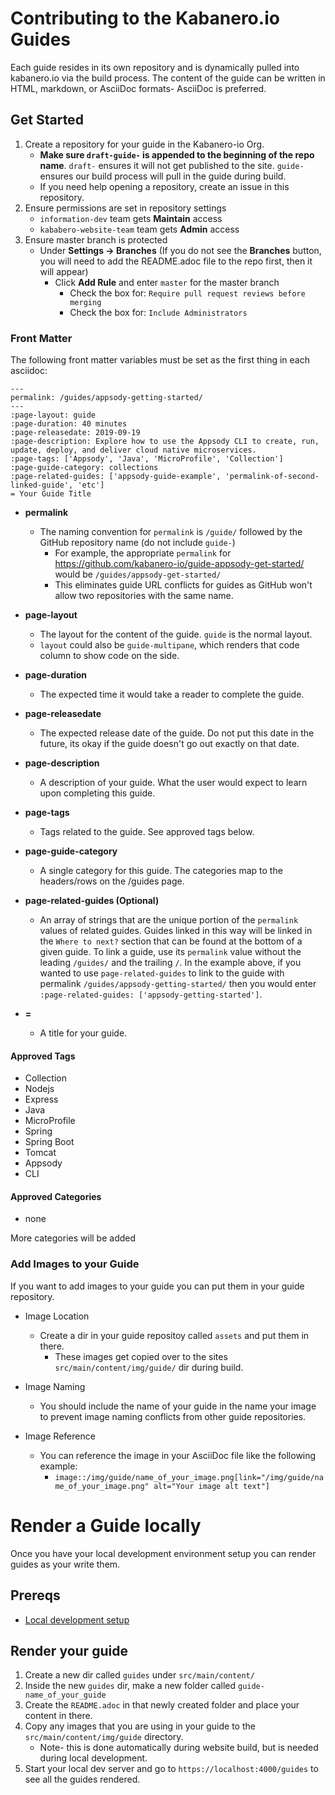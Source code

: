 # Contributing to the Kabanero.io Guides
Each guide resides in its own repository and is dynamically pulled into kabanero.io via the build process. The content of the guide can be written in HTML, markdown, or AsciiDoc formats- AsciiDoc is preferred.

## Get Started

1. Create a repository for your guide in the Kabanero-io Org.
   * **Make sure `draft-guide-` is appended to the beginning of the repo name**. `draft-` ensures it will not get published to the site. `guide-` ensures our build process will pull in the guide during build.
   * If you need help opening a repository, create  an issue in this repository.
1. Ensure permissions are set in repository settings
   * `information-dev` team gets **Maintain** access
   * `kababero-website-team` team gets **Admin** access
1. Ensure master branch is protected
   * Under **Settings -> Branches** (If you do not see the **Branches** button, you will need to add the README.adoc file to the repo first, then it will appear)
      * Click **Add Rule** and enter `master` for the master branch
         * Check the box for: `Require pull request reviews before merging`
         * Check the box for:  `Include Administrators`

### Front Matter

The following front matter variables must be set as the first thing in each asciidoc:
```
---
permalink: /guides/appsody-getting-started/
---
:page-layout: guide
:page-duration: 40 minutes
:page-releasedate: 2019-09-19
:page-description: Explore how to use the Appsody CLI to create, run, update, deploy, and deliver cloud native microservices.
:page-tags: ['Appsody', 'Java', 'MicroProfile', 'Collection']
:page-guide-category: collections
:page-related-guides: ['appsody-guide-example', 'permalink-of-second-linked-guide', 'etc']
= Your Guide Title
```

* **permalink**
   * The naming convention for `permalink` is `/guide/` followed by the GitHub repository name (do not include `guide-`)
      * For example, the appropriate `permalink` for https://github.com/kabanero-io/guide-appsody-get-started/ would be `/guides/appsody-get-started/`
      * This eliminates guide URL conflicts for guides as GitHub won't allow two repositories with the same name.

* **page-layout**
   * The layout for the content of the guide. `guide` is the normal layout.
   * `layout` could also be `guide-multipane`,  which renders that code column to show code on the side.
* **page-duration**
   * The expected time it would take a reader to complete the guide.
* **page-releasedate**
   * The expected release date of the guide. Do not put this date in the future, its okay if the guide doesn't go out exactly on that date.
* **page-description**
   * A description of your guide. What the user would expect to learn upon completing this guide.
* **page-tags**
   * Tags related to the guide. See approved tags below.
* **page-guide-category**
   * A single category for this guide. The categories map to the headers/rows on the /guides page.
* **page-related-guides (Optional)**
   * An array of strings that are the unique portion of the `permalink` values of related guides. Guides linked in this way will be linked in the `Where to next?` section that can be found at the bottom of a given guide. To link a guide, use its `permalink` value without the leading `/guides/` and the trailing `/`. In the example above, if you wanted to use `page-related-guides` to link to the guide with permalink `/guides/appsody-getting-started/` then you would enter `:page-related-guides: ['appsody-getting-started']`.
* **=**
   * A title for your guide.

#### Approved Tags
* Collection
* Nodejs
* Express
* Java
* MicroProfile
* Spring
* Spring Boot
* Tomcat
* Appsody
* CLI

#### Approved Categories
* none

More categories will be added

### Add Images to your Guide

If you want to add images to your guide you can put them in your guide repository.

* Image Location
   * Create a dir in your guide repositoy called `assets` and put them in there.
      * These images get copied over to the sites `src/main/content/img/guide/` dir during build.

* Image Naming
   * You should include the name of your guide in the name your image to prevent image naming conflicts from other guide repositories.

* Image Reference
   * You can reference the image in your AsciiDoc file like the following example:
      * `image::/img/guide/name_of_your_image.png[link="/img/guide/name_of_your_image.png" alt="Your image alt text"]`

# Render a Guide locally

Once you have your local development environment setup you can render guides as your write them.

## Prereqs
* [Local development setup](https://github.com/kabanero-io/kabanero-website/blob/master/CONTRIBUTING.md#local-development-setup)

## Render your guide

1. Create a new dir called `guides` under `src/main/content/`
1. Inside the new `guides` dir, make a new folder called `guide-name_of_your_guide`
1. Create the `README.adoc` in that newly created folder and place your content in there.
1. Copy any images that you are using in your guide to the `src/main/content/img/guide` directory.
   * Note- this is done automatically during website build, but is needed during local development.
1. Start your local dev server and go to `https://localhost:4000/guides` to see all the guides rendered.
